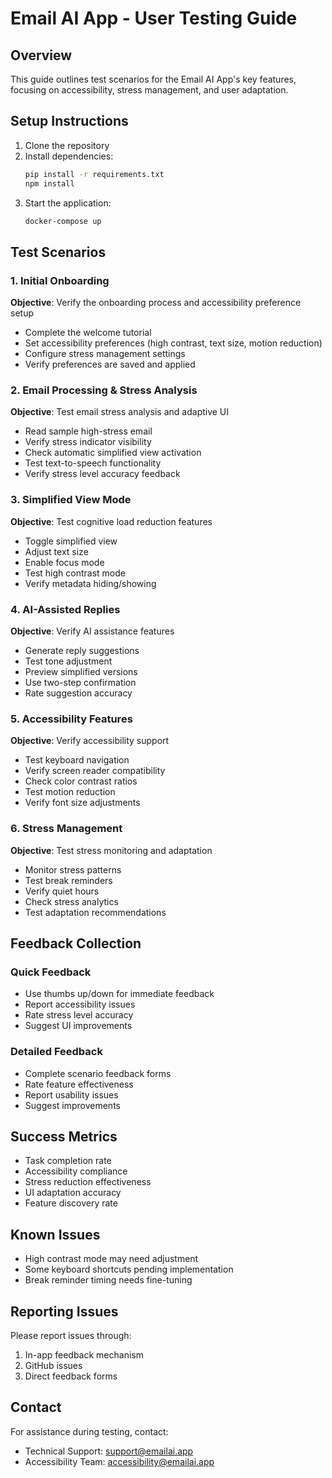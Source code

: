 # Email AI App - User Testing Guide

## Overview
This guide outlines test scenarios for the Email AI App's key features, focusing on accessibility, stress management, and user adaptation.

## Setup Instructions
1. Clone the repository
2. Install dependencies:
   ```bash
   pip install -r requirements.txt
   npm install
   ```
3. Start the application:
   ```bash
   docker-compose up
   ```

## Test Scenarios

### 1. Initial Onboarding
**Objective**: Verify the onboarding process and accessibility preference setup
- Complete the welcome tutorial
- Set accessibility preferences (high contrast, text size, motion reduction)
- Configure stress management settings
- Verify preferences are saved and applied

### 2. Email Processing & Stress Analysis
**Objective**: Test email stress analysis and adaptive UI
- Read sample high-stress email
- Verify stress indicator visibility
- Check automatic simplified view activation
- Test text-to-speech functionality
- Verify stress level accuracy feedback

### 3. Simplified View Mode
**Objective**: Test cognitive load reduction features
- Toggle simplified view
- Adjust text size
- Enable focus mode
- Test high contrast mode
- Verify metadata hiding/showing

### 4. AI-Assisted Replies
**Objective**: Verify AI assistance features
- Generate reply suggestions
- Test tone adjustment
- Preview simplified versions
- Use two-step confirmation
- Rate suggestion accuracy

### 5. Accessibility Features
**Objective**: Verify accessibility support
- Test keyboard navigation
- Verify screen reader compatibility
- Check color contrast ratios
- Test motion reduction
- Verify font size adjustments

### 6. Stress Management
**Objective**: Test stress monitoring and adaptation
- Monitor stress patterns
- Test break reminders
- Verify quiet hours
- Check stress analytics
- Test adaptation recommendations

## Feedback Collection

### Quick Feedback
- Use thumbs up/down for immediate feedback
- Report accessibility issues
- Rate stress level accuracy
- Suggest UI improvements

### Detailed Feedback
- Complete scenario feedback forms
- Rate feature effectiveness
- Report usability issues
- Suggest improvements

## Success Metrics
- Task completion rate
- Accessibility compliance
- Stress reduction effectiveness
- UI adaptation accuracy
- Feature discovery rate

## Known Issues
- High contrast mode may need adjustment
- Some keyboard shortcuts pending implementation
- Break reminder timing needs fine-tuning

## Reporting Issues
Please report issues through:
1. In-app feedback mechanism
2. GitHub issues
3. Direct feedback forms

## Contact
For assistance during testing, contact:
- Technical Support: support@emailai.app
- Accessibility Team: accessibility@emailai.app 